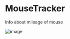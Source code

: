 # MouseTracker
Info about mileage of mouse

![image](https://cloud.githubusercontent.com/assets/1793147/21417299/edd6b066-c832-11e6-8644-c5cb9920fa49.png)
